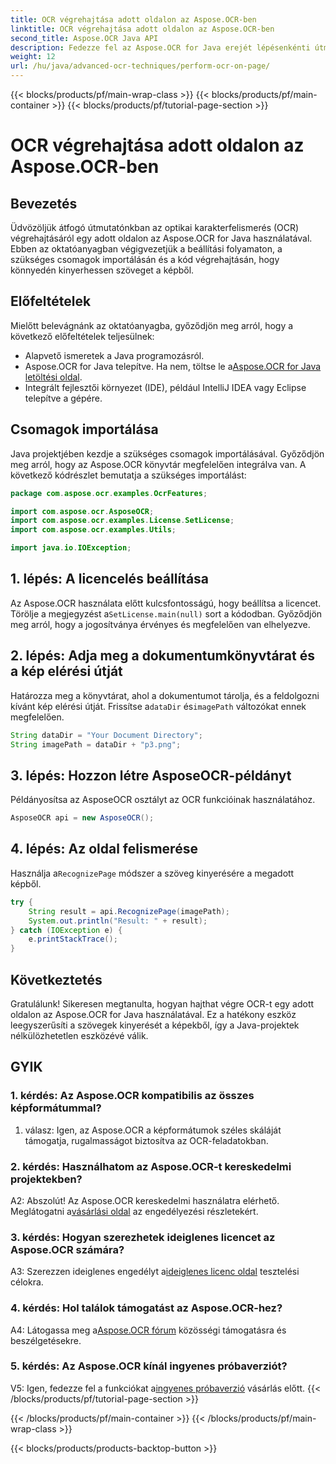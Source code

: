 ```yaml
---
title: OCR végrehajtása adott oldalon az Aspose.OCR-ben
linktitle: OCR végrehajtása adott oldalon az Aspose.OCR-ben
second_title: Aspose.OCR Java API
description: Fedezze fel az Aspose.OCR for Java erejét lépésenkénti útmutatónkkal az OCR végrehajtásáról bizonyos oldalakon. Könnyedén kivonhatja a szöveget a képekből, és javíthatja Java-projektjeit.
weight: 12
url: /hu/java/advanced-ocr-techniques/perform-ocr-on-page/
---
```


{{< blocks/products/pf/main-wrap-class >}}
{{< blocks/products/pf/main-container >}}
{{< blocks/products/pf/tutorial-page-section >}}

# OCR végrehajtása adott oldalon az Aspose.OCR-ben

## Bevezetés

Üdvözöljük átfogó útmutatónkban az optikai karakterfelismerés (OCR) végrehajtásáról egy adott oldalon az Aspose.OCR for Java használatával. Ebben az oktatóanyagban végigvezetjük a beállítási folyamaton, a szükséges csomagok importálásán és a kód végrehajtásán, hogy könnyedén kinyerhessen szöveget a képből.

## Előfeltételek

Mielőtt belevágnánk az oktatóanyagba, győződjön meg arról, hogy a következő előfeltételek teljesülnek:

- Alapvető ismeretek a Java programozásról.
-  Aspose.OCR for Java telepítve. Ha nem, töltse le a[Aspose.OCR for Java letöltési oldal](https://releases.aspose.com/ocr/java/).
- Integrált fejlesztői környezet (IDE), például IntelliJ IDEA vagy Eclipse telepítve a gépére.

## Csomagok importálása

Java projektjében kezdje a szükséges csomagok importálásával. Győződjön meg arról, hogy az Aspose.OCR könyvtár megfelelően integrálva van. A következő kódrészlet bemutatja a szükséges importálást:

```java
package com.aspose.ocr.examples.OcrFeatures;

import com.aspose.ocr.AsposeOCR;
import com.aspose.ocr.examples.License.SetLicense;
import com.aspose.ocr.examples.Utils;

import java.io.IOException;
```

## 1. lépés: A licencelés beállítása

 Az Aspose.OCR használata előtt kulcsfontosságú, hogy beállítsa a licencet. Törölje a megjegyzést a`SetLicense.main(null)` sort a kódodban. Győződjön meg arról, hogy a jogosítványa érvényes és megfelelően van elhelyezve.

## 2. lépés: Adja meg a dokumentumkönyvtárat és a kép elérési útját

Határozza meg a könyvtárat, ahol a dokumentumot tárolja, és a feldolgozni kívánt kép elérési útját. Frissítse a`dataDir` és`imagePath` változókat ennek megfelelően.

```java
String dataDir = "Your Document Directory";
String imagePath = dataDir + "p3.png";
```

## 3. lépés: Hozzon létre AsposeOCR-példányt

Példányosítsa az AsposeOCR osztályt az OCR funkcióinak használatához.

```java
AsposeOCR api = new AsposeOCR();
```

## 4. lépés: Az oldal felismerése

 Használja a`RecognizePage` módszer a szöveg kinyerésére a megadott képből.

```java
try {
    String result = api.RecognizePage(imagePath);
    System.out.println("Result: " + result);
} catch (IOException e) {
    e.printStackTrace();
}
```

## Következtetés

Gratulálunk! Sikeresen megtanulta, hogyan hajthat végre OCR-t egy adott oldalon az Aspose.OCR for Java használatával. Ez a hatékony eszköz leegyszerűsíti a szövegek kinyerését a képekből, így a Java-projektek nélkülözhetetlen eszközévé válik.

## GYIK

### 1. kérdés: Az Aspose.OCR kompatibilis az összes képformátummal?

1. válasz: Igen, az Aspose.OCR a képformátumok széles skáláját támogatja, rugalmasságot biztosítva az OCR-feladatokban.

### 2. kérdés: Használhatom az Aspose.OCR-t kereskedelmi projektekben?

 A2: Abszolút! Az Aspose.OCR kereskedelmi használatra elérhető. Meglátogatni a[vásárlási oldal](https://purchase.aspose.com/buy) az engedélyezési részletekért.

### 3. kérdés: Hogyan szerezhetek ideiglenes licencet az Aspose.OCR számára?

 A3: Szerezzen ideiglenes engedélyt a[ideiglenes licenc oldal](https://purchase.aspose.com/temporary-license/) tesztelési célokra.

### 4. kérdés: Hol találok támogatást az Aspose.OCR-hez?

 A4: Látogassa meg a[Aspose.OCR fórum](https://forum.aspose.com/c/ocr/16) közösségi támogatásra és beszélgetésekre.

### 5. kérdés: Az Aspose.OCR kínál ingyenes próbaverziót?

 V5: Igen, fedezze fel a funkciókat a[ingyenes próbaverzió](https://releases.aspose.com/) vásárlás előtt.
{{< /blocks/products/pf/tutorial-page-section >}}

{{< /blocks/products/pf/main-container >}}
{{< /blocks/products/pf/main-wrap-class >}}

{{< blocks/products/products-backtop-button >}}
